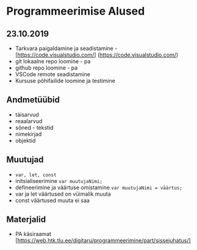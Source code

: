 # Programmeerimise Alused
## 23.10.2019
* Tarkvara paigaldamine ja seadistamine - [https://code.visualstudio.com/] (https://code.visualstudio.com/)
* git lokaalne repo loomine - pa
* github repo loomine - pa
* VSCode remote seadistamine
* Kursuse põhifailide loomine ja testimine
## Andmetüübid
* täisarvud
* reaalarvud
* sõned - tekstid
* nimekirjad
* objektid
## Muutujad
* ```var, let, const```
* initsialiseerimine
```var muutujaNimi;```
* defineerimine ja väärtuse omistamine
```var muutujaNimi = väärtus;```
* var ja let väärtused on vüimalik muuta
* const väärtused muuta ei saa
## Materjalid
* PA käsiraamat [https://web.htk.tlu.ee/digitaru/programmeerimine/part/sissejuhatus/]
